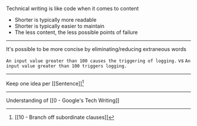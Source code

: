 Technical writing is like code when it comes to content

- Shorter is typically more readable
- Shorter is typically easier to maintain
- The less content, the less possible points of failure

---

It's possible to be more concise by eliminating/reducing extraneous words

`An input value greater than 100 causes the triggering of logging.` vs `An input value greater than 100 triggers logging.`

---

Keep one idea per [[Sentence]][^1]

---

Understanding of [[0 - Google's Tech Writing]]

[^1]: [[10 - Branch off subordinate clauses]]